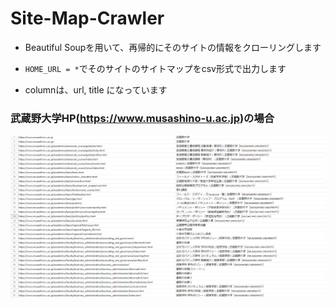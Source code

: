 # Site-Map-Crawler
- Beautiful Soupを用いて、再帰的にそのサイトの情報をクローリングします

- `HOME_URL = *`でそのサイトのサイトマップをcsv形式で出力します

- columnは、url, title になっています

### 武蔵野大学HP(https://www.musashino-u.ac.jp)の場合
![demo](./media/crawler.png)
